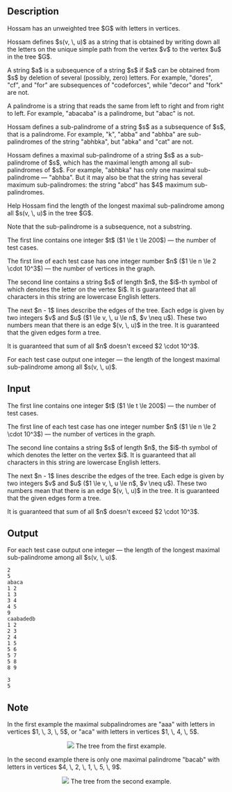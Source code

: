 ## Description

<div><p>Hossam has an unweighted tree $G$ with letters in vertices.</p><p>Hossam defines $s(v, \, u)$ as a string that is obtained by writing down all the letters on the unique simple path from the vertex $v$ to the vertex $u$ in the tree $G$.</p><p>A string $a$ is a <span class="tex-font-style-it">subsequence</span> of a string $s$ if $a$ can be obtained from $s$ by deletion of several (possibly, zero) letters. For example, "<span class="tex-font-style-tt">dores</span>", "<span class="tex-font-style-tt">cf</span>", and "<span class="tex-font-style-tt">for</span>" are subsequences of "<span class="tex-font-style-tt">codeforces</span>", while "<span class="tex-font-style-tt">decor</span>" and "<span class="tex-font-style-tt">fork</span>" are not.</p><p>A <span class="tex-font-style-it">palindrome</span> is a string that reads the same from left to right and from right to left. For example, "<span class="tex-font-style-tt">abacaba</span>" is a palindrome, but "<span class="tex-font-style-tt">abac</span>" is not.</p><p>Hossam defines a <span class="tex-font-style-it">sub-palindrome</span> of a string $s$ as a subsequence of $s$, that is a palindrome. For example, "<span class="tex-font-style-tt">k</span>", "<span class="tex-font-style-tt">abba</span>" and "<span class="tex-font-style-tt">abhba</span>" are sub-palindromes of the string "<span class="tex-font-style-tt">abhbka</span>", but "<span class="tex-font-style-tt">abka</span>" and "<span class="tex-font-style-tt">cat</span>" are not.</p><p>Hossam defines a <span class="tex-font-style-it">maximal sub-palindrome</span> of a string $s$ as a sub-palindrome of $s$, which has the maximal length among all sub-palindromes of $s$. For example, "<span class="tex-font-style-tt">abhbka</span>" has only one maximal sub-palindrome — "<span class="tex-font-style-tt">abhba</span>". But it may also be that the string has several maximum sub-palindromes: the string "<span class="tex-font-style-tt">abcd</span>" has $4$ maximum sub-palindromes.</p><p>Help Hossam find the length of the longest maximal sub-palindrome among all $s(v, \, u)$ in the tree $G$.</p><p><span class="tex-font-style-bf">Note that the sub-palindrome is a subsequence, not a substring.</span></p></div><div class="input-specification"><p>The first line contains one integer $t$ ($1 \le t \le 200$) — the number of test cases.</p><p>The first line of each test case has one integer number $n$ ($1 \le n \le 2 \cdot 10^3$) — the number of vertices in the graph.</p><p>The second line contains a string $s$ of length $n$, the $i$-th symbol of which denotes the letter on the vertex $i$. It is guaranteed that all characters in this string are lowercase English letters.</p><p>The next $n - 1$ lines describe the edges of the tree. Each edge is given by two integers $v$ and $u$ ($1 \le v, \, u \le n$, $v \neq u$). These two numbers mean that there is an edge $(v, \, u)$ in the tree. It is guaranteed that the given edges form a tree.</p><p>It is guaranteed that sum of all $n$ doesn't exceed $2 \cdot 10^3$.</p></div><div class="output-specification"><p>For each test case output one integer — the length of the longest maximal sub-palindrome among all $s(v, \, u)$.</p></div>

## Input

<p>The first line contains one integer $t$ ($1 \le t \le 200$) — the number of test cases.</p><p>The first line of each test case has one integer number $n$ ($1 \le n \le 2 \cdot 10^3$) — the number of vertices in the graph.</p><p>The second line contains a string $s$ of length $n$, the $i$-th symbol of which denotes the letter on the vertex $i$. It is guaranteed that all characters in this string are lowercase English letters.</p><p>The next $n - 1$ lines describe the edges of the tree. Each edge is given by two integers $v$ and $u$ ($1 \le v, \, u \le n$, $v \neq u$). These two numbers mean that there is an edge $(v, \, u)$ in the tree. It is guaranteed that the given edges form a tree.</p><p>It is guaranteed that sum of all $n$ doesn't exceed $2 \cdot 10^3$.</p>

## Output

<p>For each test case output one integer — the length of the longest maximal sub-palindrome among all $s(v, \, u)$.</p>





```input1|2,3,4,5,6,7
2
5
abaca
1 2
1 3
3 4
4 5
9
caabadedb
1 2
2 3
2 4
1 5
5 6
5 7
5 8
8 9
```




```output1
3
5
```



## Note

<p>In the first example the maximal subpalindromes are "<span class="tex-font-style-tt">aaa</span>" with letters in vertices $1, \, 3, \, 5$, or "<span class="tex-font-style-tt">aca</span>" with letters in vertices $1, \, 4, \, 5$.</p><center> <img class="tex-graphics" src="file://7zvMlF1k.png" style="max-width: 100.0%;max-height: 100.0%;">   <span class="tex-font-size-small">The tree from the first example.</span> </center><p>In the second example there is only one maximal palindrome "<span class="tex-font-style-tt">bacab</span>" with letters in vertices $4, \, 2, \, 1, \, 5, \, 9$.</p><center> <img class="tex-graphics" src="file://5noctGB4.png" style="max-width: 100.0%;max-height: 100.0%;">   <span class="tex-font-size-small">The tree from the second example.</span> </center>
